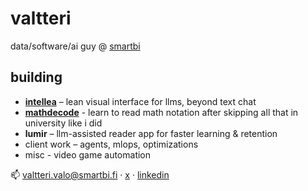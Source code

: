 # valtteri

data/software/ai guy @ [smartbi](https://smartbi.fi)

## building
- **[intellea](https://intellea.app)** – lean visual interface for llms, beyond text chat
- **[mathdecode](https://mathdecode.com)** - learn to read math notation after skipping all that in university like i did
- **lumir** – llm-assisted reader app for faster learning & retention
- client work – agents, mlops, optimizations
- misc - video game automation

📫 valtteri.valo@smartbi.fi · [x](https://x.com/ValtteriValo) · [linkedin](https://www.linkedin.com/in/valtteri-valo/)
